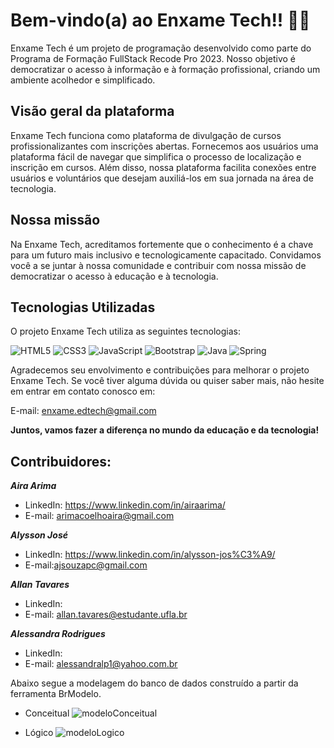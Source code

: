 # Bem-vindo(a) ao Enxame Tech!! 🐝🍯 

Enxame Tech é um projeto de programação desenvolvido como parte do Programa de Formação FullStack Recode Pro 2023. Nosso objetivo é democratizar o acesso à informação e à formação profissional, criando um ambiente acolhedor e simplificado.

## Visão geral da plataforma
Enxame Tech funciona como plataforma de divulgação de cursos profissionalizantes com inscrições abertas. Fornecemos aos usuários uma plataforma fácil de navegar que simplifica o processo de localização e inscrição em cursos. Além disso, nossa plataforma facilita conexões entre usuários e voluntários que desejam auxiliá-los em sua jornada na área de tecnologia.

## Nossa missão
Na Enxame Tech, acreditamos fortemente que o conhecimento é a chave para um futuro mais inclusivo e tecnologicamente capacitado. Convidamos você a se juntar à nossa comunidade e contribuir com nossa missão de democratizar o acesso à educação e à tecnologia.

## Tecnologias Utilizadas
O projeto Enxame Tech utiliza as seguintes tecnologias:

![HTML5](https://img.shields.io/badge/html5-%23E34F26.svg?style=for-the-badge&logo=html5&logoColor=white)
![CSS3](https://img.shields.io/badge/css3-%231572B6.svg?style=for-the-badge&logo=css3&logoColor=white)
![JavaScript](https://img.shields.io/badge/javascript-%23323330.svg?style=for-the-badge&logo=javascript&logoColor=%23F7DF1E)
![Bootstrap](https://img.shields.io/badge/bootstrap-%238511FA.svg?style=for-the-badge&logo=bootstrap&logoColor=white)
![Java](https://img.shields.io/badge/java-%23ED8B00.svg?style=for-the-badge&logo=openjdk&logoColor=white)
![Spring](https://img.shields.io/badge/spring-%236DB33F.svg?style=for-the-badge&logo=spring&logoColor=white)

Agradecemos seu envolvimento e contribuições para melhorar o projeto Enxame Tech. Se você tiver alguma dúvida ou quiser saber mais, não hesite em entrar em contato conosco em:

E-mail: enxame.edtech@gmail.com

**Juntos, vamos fazer a diferença no mundo da educação e da tecnologia!**

## Contribuidores:

**_Aira Arima_** 
- LinkedIn: https://www.linkedin.com/in/airaarima/
- E-mail: arimacoelhoaira@gmail.com

**_Alysson José_**
- LinkedIn: https://www.linkedin.com/in/alysson-jos%C3%A9/
- E-mail:ajsouzapc@gmail.com

**_Allan Tavares_**
- LinkedIn:
- E-mail: allan.tavares@estudante.ufla.br

**_Alessandra Rodrigues_**
- LinkedIn:
- E-mail: alessandralp1@yahoo.com.br


Abaixo segue a modelagem do banco de dados construído a partir da ferramenta BrModelo.

- Conceitual
  ![modeloConceitual](https://github.com/EnxameTech/Enxame-Tech/assets/102906471/0bbad050-da1c-45ac-99d9-721d9586ffdb)

- Lógico
  ![modeloLogico](https://github.com/EnxameTech/Enxame-Tech/assets/102906471/ba39cbfa-32c8-40cd-bd2c-189887d343c8)
